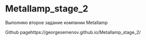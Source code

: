 # Metallamp_stage_2
Выполняю второе задание компании Metallamp

Github pagehttps://georgesemenov.github.io/Metallamp_stage_2/
